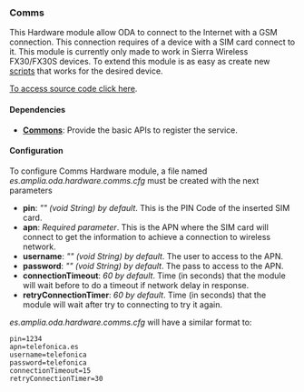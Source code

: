 ### Comms

This Hardware module allow ODA to connect to the Internet with a GSM connection.
This connection requires of a device with a SIM card connect to it.
This module is currently only made to work in Sierra Wireless FX30/FX30S devices.
To extend this module is as easy as create new [scripts](https://github.com/amplia-iiot/oda/tree/master/oda-hardware/comms/src/main/resources/scripts) 
that works for the desired device. 

[To access source code click here](https://github.com/amplia-iiot/oda/tree/master/oda-hardware/comms).

#### Dependencies

* __[Commons](../../infrastructure/core.md)__: Provide the basic APIs to register the service. 

#### Configuration

To configure Comms Hardware module, a file named _es.amplia.oda.hardware.comms.cfg_ must be created with the next parameters
* __pin__: *"" (void String) by default*. This is the PIN Code of the inserted SIM card.
* __apn__: *Required parameter*. This is the APN where the SIM card will connect to get the information to achieve a connection to wireless network.
* __username__: *"" (void String) by default*. The user to access to the APN.
* __password__: *"" (void String) by default*. The pass to access to the APN.
* __connectionTimeout__: *60 by default*. Time (in seconds) that the module will wait before to do a timeout if network delay in response.
* __retryConnectionTimer__: *60 by default*. Time (in seconds) that the module will wait after try to connecting to try it again.

_es.amplia.oda.hardware.comms.cfg_ will have a similar format to:
```
pin=1234
apn=telefonica.es
username=telefonica
password=telefonica
connectionTimeout=15
retryConnectionTimer=30
```